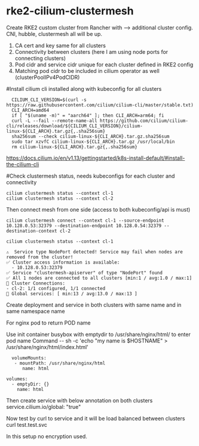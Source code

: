 # rke2-cilium-clustermesh
Create RKE2 custom cluster from Rancher with --> additional cluster config. CNI, hubble, clustermesh all will be up. 
  1. CA cert and key same for all clusters
  2. Connectivity between clusters (here I am using node ports for connecting clusters)
  3. Pod cidr and service cidr unique for each cluster defined in RKE2 config
  4. Matching pod cidr to be included in cilium operator as well (clusterPoolIPv4PodCIDR)

#Install cilium cli installed along with kubeconfig for all clusters

      CILIUM_CLI_VERSION=$(curl -s https://raw.githubusercontent.com/cilium/cilium-cli/master/stable.txt)
      CLI_ARCH=amd64
      if [ "$(uname -m)" = "aarch64" ]; then CLI_ARCH=arm64; fi
      curl -L --fail --remote-name-all https://github.com/cilium/cilium-cli/releases/download/${CILIUM_CLI_VERSION}/cilium-linux-${CLI_ARCH}.tar.gz{,.sha256sum}
      sha256sum --check cilium-linux-${CLI_ARCH}.tar.gz.sha256sum
      sudo tar xzvfC cilium-linux-${CLI_ARCH}.tar.gz /usr/local/bin
      rm cilium-linux-${CLI_ARCH}.tar.gz{,.sha256sum}
    
https://docs.cilium.io/en/v1.13/gettingstarted/k8s-install-default/#install-the-cilium-cli


#Check clustermesh status, needs kubeconfigs for each cluster and connectivity
    
    cilium clustermesh status --context cl-1
    cilium clustermesh status --context cl-2

Then connect mesh from one side (access to both kubeconfig/api is must)

    cilium clustermesh connect --context cl-1 --source-endpoint 10.128.0.53:32379 --destination-endpoint 10.128.0.54:32379 --destination-context cl-2

    cilium clustermesh status --context cl-1

    ⚠️  Service type NodePort detected! Service may fail when nodes are removed from the cluster!
    ✅ Cluster access information is available:
      - 10.128.0.53:32379
    ✅ Service "clustermesh-apiserver" of type "NodePort" found
    ✅ All 1 nodes are connected to all clusters [min:1 / avg:1.0 / max:1]
    🔌 Cluster Connections:
    - cl-2: 1/1 configured, 1/1 connected
    🔀 Global services: [ min:13 / avg:13.0 / max:13 ]


Create deployment and service in both clusters with same name and in same namespace name

For nginx pod to return POD name

Use init container busybox with emptydir to  /usr/share/nginx/html/ to enter pod name
      Command --
      sh -c 'echo "my name is $HOSTNAME" > /usr/share/nginx/html/index.html'

      volumeMounts:
       - mountPath: /usr/share/nginx/html
          name: html
          
    volumes:
      - emptyDir: {}
        name: html

Then create service with below annotation on both clusters
    service.cilium.io/global: "true"

Now test by curl to service and it will be load balanced between clusters
    curl test.test.svc
   

In this setup no encryption used.


